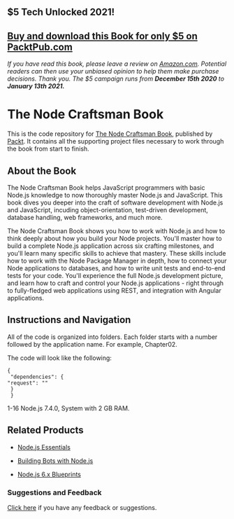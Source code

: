 ## $5 Tech Unlocked 2021!
[Buy and download this Book for only $5 on PacktPub.com](https://www.packtpub.com/product/the-node-craftsman-book/9781787128149)
-----
*If you have read this book, please leave a review on [Amazon.com](https://www.amazon.com/gp/product/1787128148).     Potential readers can then use your unbiased opinion to help them make purchase decisions. Thank you. The $5 campaign         runs from __December 15th 2020__ to __January 13th 2021.__*

# The Node Craftsman Book
This is the code repository for [The Node Craftsman Book](https://www.packtpub.com/web-development/node-craftsman-book?utm_source=github&utm_medium=repository&utm_campaign=9781787128149), published by [Packt](https://www.packtpub.com/?utm_source=github). It contains all the supporting project files necessary to work through the book from start to finish.
## About the Book
The Node Craftsman Book helps JavaScript programmers with basic Node.js knowledge to now thoroughly master Node.js and JavaScript. This book dives you deeper into the craft of software development with Node.js and JavaScript, incuding object-orientation, test-driven development, database handling, web frameworks, and much more.

The Node Craftsman Book shows you how to work with Node.js and how to think deeply about how you build your Node projects. You'll master how to build a complete Node.js application across six crafting milestones, and you'll learn many specific skills to achieve that mastery. These skills include how to work with the Node Package Manager in depth, how to connect your Node applications to databases, and how to write unit tests and end-to-end tests for your code. You'll experience the full Node.js development picture, and learn how to craft and control your Node.js applications - right through to fully-fledged web applications using REST, and integration with Angular applications.

## Instructions and Navigation
All of the code is organized into folders. Each folder starts with a number followed by the application name. For example, Chapter02.



The code will look like the following:
```
{
 "dependencies": {
"request": ""
 }
 }
```

1-16 Node.js 7.4.0, System with 2 GB RAM.

## Related Products
* [Node.js Essentials](https://www.packtpub.com/web-development/nodejs-essentials?utm_source=github&utm_medium=repository&utm_campaign=9781785284922)

* [Building Bots with Node.js](https://www.packtpub.com/application-development/building-bots-nodejs?utm_source=github&utm_medium=repository&utm_campaign=9781786465450)

* [Node.js 6.x Blueprints](https://www.packtpub.com/web-development/nodejs-6x-blueprints?utm_source=github&utm_medium=repository&utm_campaign=9781785888434)

### Suggestions and Feedback
[Click here](https://docs.google.com/forms/d/e/1FAIpQLSe5qwunkGf6PUvzPirPDtuy1Du5Rlzew23UBp2S-P3wB-GcwQ/viewform) if you have any feedback or suggestions.
